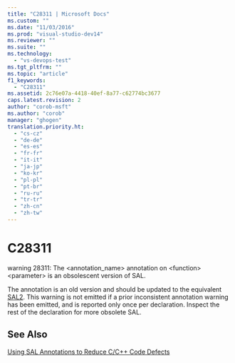 ```yaml
---
title: "C28311 | Microsoft Docs"
ms.custom: ""
ms.date: "11/03/2016"
ms.prod: "visual-studio-dev14"
ms.reviewer: ""
ms.suite: ""
ms.technology: 
  - "vs-devops-test"
ms.tgt_pltfrm: ""
ms.topic: "article"
f1_keywords: 
  - "C28311"
ms.assetid: 2c76e07a-4418-40ef-8a77-c62774bc3677
caps.latest.revision: 2
author: "corob-msft"
ms.author: "corob"
manager: "ghogen"
translation.priority.ht: 
  - "cs-cz"
  - "de-de"
  - "es-es"
  - "fr-fr"
  - "it-it"
  - "ja-jp"
  - "ko-kr"
  - "pl-pl"
  - "pt-br"
  - "ru-ru"
  - "tr-tr"
  - "zh-cn"
  - "zh-tw"
---
```

# C28311
warning 28311: The <annotation_name> annotation on \<function> \<parameter> is an obsolescent version of SAL.  
  
 The annotation is an old version and should be updated to the equivalent [SAL2](../code-quality/using-sal-annotations-to-reduce-c-cpp-code-defects.md). This warning is not emitted if a prior inconsistent annotation warning has been emitted, and is reported only once per declaration. Inspect the rest of the declaration for more obsolete SAL.  
  
## See Also  
 [Using SAL Annotations to Reduce C/C++ Code Defects](../code-quality/using-sal-annotations-to-reduce-c-cpp-code-defects.md)